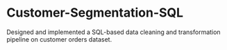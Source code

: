 # Customer-Segmentation-SQL
Designed and implemented a SQL-based data cleaning and  transformation pipeline on customer orders dataset.
